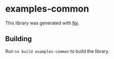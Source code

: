 # examples-common

This library was generated with [Nx](https://nx.dev).

## Building

Run `nx build examples-common` to build the library.
